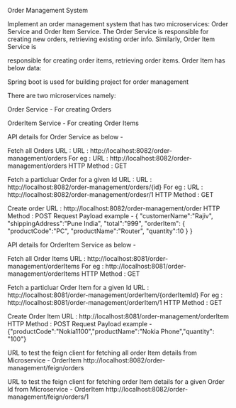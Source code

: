 Order Management System

Implement an order management system that has two microservices: Order Service and Order Item Service. The Order Service is responsible for creating new orders, retrieving existing order info. Similarly, Order Item Service is 

responsible for creating order items, retrieving order items. Order Item has below data:

Spring boot is used for building project for order management

There are two microservices namely:

Order Service - For creating Orders

OrderItem Service - For creating Order Items

API details for Order Service as below -

Fetch all Orders
URL : URL : http://localhost:8082/order-management/orders
For eg : URL : http://localhost:8082/order-management/orders
HTTP Method : GET

Fetch a particluar Order for a given Id
URL : URL : http://localhost:8082/order-management/orders/{id}
For eg : URL : http://localhost:8082/order-management/ordesr/1
HTTP Method : GET

Create order
URL : http://localhost:8082/order-management/order
HTTP Method : POST
Request Payload example - { "customerName":"Rajiv", "shippingAddress":"Pune India", "total":"999", "orderItem": { "productCode":"PC", "productName":"Router", "quantity":10 } }


API details for OrderItem Service as below -

Fetch all Order Items
URL : http://localhost:8081/order-management/orderItems
For eg : http://localhost:8081/order-management/orderItems
HTTP Method : GET

Fetch a particluar Order Item for a given Id
URL : http://localhost:8081/order-management/orderItem/{orderItemId}
For eg : http://localhost:8081/order-management/orderItem/1
HTTP Method : GET

Create Order Item
URL : http://localhost:8081/order-management/orderItem
HTTP Method : POST
Request Payload example - {"productCode":"Nokia1100","productName":"Nokia Phone","quantity": "100"}

URL to test the feign client for fetching all order Item details from Microservice - OrderItem
http://localhost:8082/order-management/feign/orders

URL to test the feign client for fetching order Item details for a given Order Id from Microservice - OrderItem
http://localhost:8082/order-management/feign/orders/1
